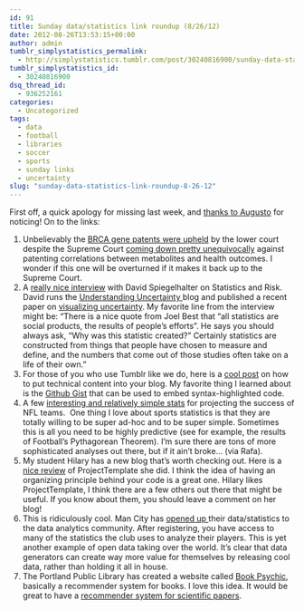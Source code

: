 ```yaml
---
id: 91
title: Sunday data/statistics link roundup (8/26/12)
date: 2012-08-26T13:53:15+00:00
author: admin
tumblr_simplystatistics_permalink:
  - http://simplystatistics.tumblr.com/post/30240816900/sunday-data-statistics-link-roundup-8-26-12
tumblr_simplystatistics_id:
  - 30240816900
dsq_thread_id:
  - 936252161
categories:
  - Uncategorized
tags:
  - data
  - football
  - libraries
  - soccer
  - sports
  - sunday links
  - uncertainty
slug: "sunday-data-statistics-link-roundup-8-26-12"
---
```

First off, a quick apology for missing last week, and <a href="https://twitter.com/Augusto_Heink/status/237621283397984256" target="_blank">thanks to Augusto</a> for noticing! On to the links:

  1. Unbelievably the <a href="http://blogs.nature.com/news/2012/08/us-court-sides-with-gene-patents.html" target="_blank">BRCA gene patents were upheld</a> by the lower court despite the Supreme Court <a href="http://simplystatistics.org/post/19646774024/laws-of-nature-and-the-law-of-patents-supreme-court" target="_blank">coming down pretty unequivocally</a> against patenting correlations between metabolites and health outcomes. I wonder if this one will be overturned if it makes it back up to the Supreme Court. 
  2. A <a href="http://thebrowser.com/interviews/david-spiegelhalter-on-statistics-and-risk" target="_blank">really nice interview</a> with David Spiegelhalter on Statistics and Risk. David runs the <a href="http://understandinguncertainty.org/" target="_blank">Understanding Uncertainty </a>blog and published a recent paper on <a href="http://www.sciencemag.org/content/333/6048/1393.abstract" target="_blank">visualizing uncertainty</a>. My favorite line from the interview might be: &#8220;<span>There is a nice quote from Joel Best that “all statistics are social products, the results of people’s efforts”. He says you should always ask, “Why was this statistic created?” Certainly statistics are constructed from things that people have chosen to measure and define, and the numbers that come out of those studies often take on a life of their own.&#8221;</span>
  3. For those of you who use Tumblr like we do, here is a <a href="http://adamlaiacano.tumblr.com/post/11272953536/tips-for-making-a-technical-blog-on-tumblr" target="_blank">cool post</a> on how to put technical content into your blog. My favorite thing I learned about is the <a href="https://gist.github.com/" target="_blank">Github Gist</a> that can be used to embed syntax-highlighted code.
  4. A few <a href="http://www.grantland.com/story/_/id/8284393/breaking-best-nfl-stats" target="_blank">interesting and relatively simple stats</a> for projecting the success of NFL teams.  One thing I love about sports statistics is that they are totally willing to be super ad-hoc and to be super simple. Sometimes this is all you need to be highly predictive (see for example, the results of Football&#8217;s Pythagorean Theorem). I&#8217;m sure there are tons of more sophisticated analyses out there, but if it ain&#8217;t broke&#8230; (via Rafa). 
  5. My student Hilary has a new blog that&#8217;s worth checking out. Here is a <a href="http://hilaryparker.com/2012/08/25/love-for-projecttemplate/" target="_blank">nice review</a> of ProjectTemplate she did. I think the idea of having an organizing principle behind your code is a great one. Hilary likes ProjectTemplate, I think there are a few others out there that might be useful. If you know about them, you should leave a comment on her blog!
  6. This is ridiculously cool. Man City has <a href="http://www.epltalk.com/man-city-makes-player-statistics-data-available-to-public-small-step-towards-stat-nerd-nirvana-45877" target="_blank">opened up </a>their data/statistics to the data analytics community. After registering, you have access to many of the statistics the club uses to analyze their players. This is yet another example of open data taking over the world. It&#8217;s clear that data generators can create way more value for themselves by releasing cool data, rather than holding it all in house. 
  7. The Portland Public Library has created a website called <a href="http://www.bookpsychic.com/" target="_blank">Book Psychic</a>, basically a recommender system for books. I love this idea. It would be great to have a <a href="http://simplystatistics.org/post/10521062620/the-killer-app-for-peer-review" target="_blank">recommender system for scientific papers</a>. 
